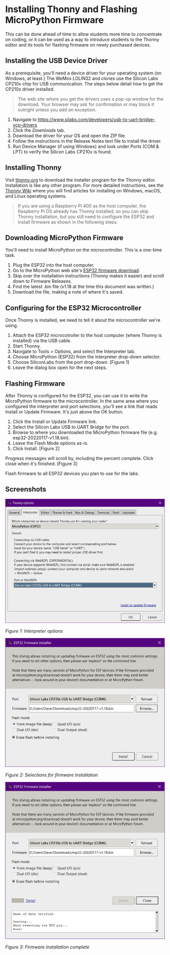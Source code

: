# Installing Thonny and Flashing MicroPython Firmware
This can be done ahead of time to allow students more time to concentrate on coding, or it can be used as a way to introduce students to the Thonny editor and its tools for flashing firmware on newly purchased devices.

## Installing the USB Device Driver
As a prerequisite, you'll need a device driver for your operating system (on Windows, at least.) The WeMos LOLIN32 and clones use the Silicon Labs CP210x chip for USB communication. The steps below detail how to get the CP210x driver installed.

> The web site where you get the drivers uses a pop-up window for the download. Your browser may ask for confirmation or may block it outright unless you add an exception.

1. Navigate to https://www.silabs.com/developers/usb-to-uart-bridge-vcp-drivers
2. Click the _Downloads_ tab.
3. Download the driver for your OS and open the ZIP file.
4. Follow the instructions in the Release Notes text file to install the driver.
5. Run Device Manager (if using Windows) and look under Ports (COM & LPT) to verify the Silicon Labs CP210x is found.

## Installing Thonny
Visit [thonny.org](https://thonny.org/) to download the installer program for the Thonny editor. Installation is like any other program. For more detailed instructions, see the [Thonny Wiki](https://github.com/thonny/thonny/wiki/) where you will find articles for installing on Windows, macOS, and Linux operating systems.

> If you are using a Raspberry Pi 400 as the host computer, the Raspberry Pi OS already has Thonny installed, so you can skip Thonny installation, but you still need to configure the ESP32 and install firmware as shown in the following steps.

## Downloading MicroPython Firmware
You'll need to install MicroPython on the microcontroller. This is a one-time task.

1. Plug the ESP32 into the host computer.
2. Go to the MicroPython web site's [ESP32 firmware download](https://micropython.org/download/esp32/).
3. Skip over the installation instructions (Thonny makes it easier) and scroll down to Firmware Releases.
4. Find the latest .bin file (v1.18 at the time this document was written.)
5. Download the file, making a note of where it's saved.

## Configuring for the ESP32 Microcontroller
Once Thonny is installed, we need to tell it about the microcontroller we're using.

1. Attach the ESP32 microcotroller to the host computer (where Thonny is installed) via the USB cable.
2. Start Thonny.
3. Navigate to Tools > Options, and select the Interpreter tab.
4. Choose MicroPython (ESP32) from the interpreter drop-down selector.
5. Choose SiliconLabs from the port drop-down. [Figure 1]
6. Leave the dialog box open for the next steps.

## Flashing Firmware
After Thonny is configured for the ESP32, you can use it to write the MicroPython firmware to the microcontroller. In the same area where you configured the interpreter and port selections, you'll see a link that reads Install or Update Firmware. It's just above the OK button.

1. Click the Install or Update Firmware link.
2. Select the Silicon Labs USB to UART Bridge for the port.
3. Browse to where you downloaded the MicroPython firmware file (e.g. esp32-20220117-v1.18.bin).
4. Leave the Flash Mode options as-is.
5. Click Install. [Figure 2]

Progress messages will scroll by, including the percent complete. Click close when it's finished. [Figure 3]

Flash firmware to all ESP32 devices you plan to use for the labs.

## Screenshots

![Interpreter Options](https://github.com/DavesCodeMusings/smart-thermostat-lab/blob/main/docs/labs/screenshots/options-interpreter.png)

_Figure 1: Interpreter options_

![Firmware Installer](https://github.com/DavesCodeMusings/smart-thermostat-lab/blob/main/docs/labs/screenshots/firmware.png)

_Figure 2: Selections for firmware installation_

![Firmware Flash Complete](https://github.com/DavesCodeMusings/smart-thermostat-lab/blob/main/docs/labs/screenshots/firmware-done.png)

_Figure 3: Firmware installation complete_
